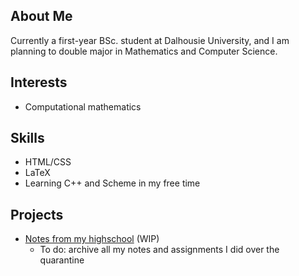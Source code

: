 ## About Me

Currently a first-year BSc. student at Dalhousie University, and I am planning to double major in Mathematics and Computer Science.

## Interests
- Computational mathematics 

## Skills
- HTML/CSS
- LaTeX
- Learning C++ and Scheme in my free time

## Projects
- [Notes from my highschool](https://github.com/salieri-22/JL_notes) (WIP)
  - To do: archive all my notes and assignments I did over the quarantine
